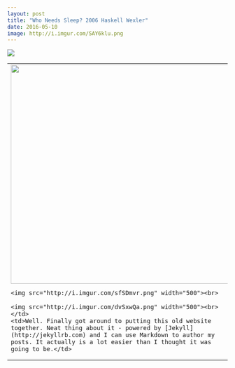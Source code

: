 ```yaml
---
layout: post
title: "Who Needs Sleep? 2006 Haskell Wexler"
date: 2016-05-10
image: http://i.imgur.com/SAY6klu.png
---
```

<div style="align=center"><img src="http://i.imgur.com/SAY6klu.png"></div>
<table style="width:100%">
  <tr>
    <td><img src="http://i.imgur.com/vjhPRhw.png" width="500"><br>
    
    <img src="http://i.imgur.com/sfSDmvr.png" width="500"><br>
    
    <img src="http://i.imgur.com/dvSxwQa.png" width="500"><br></td>
    <td>Well. Finally got around to putting this old website together. Neat thing about it - powered by [Jekyll](http://jekyllrb.com) and I can use Markdown to author my posts. It actually is a lot easier than I thought it was going to be.</td>
  </tr>
</table>
